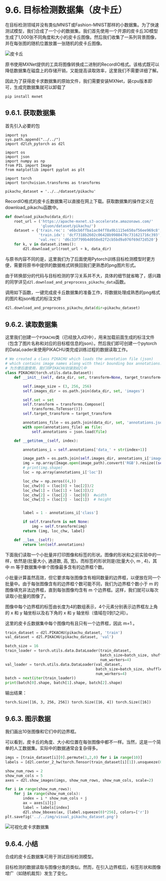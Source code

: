 # 9.6. 目标检测数据集（皮卡丘）

在目标检测领域并没有类似MNIST或Fashion-MNIST那样的小数据集。为了快速测试模型，我们合成了一个小的数据集。我们首先使用一个开源的皮卡丘3D模型生成了1,000张不同角度和大小的皮卡丘图像。然后我们收集了一系列背景图像，并在每张图的随机位置放置一张随机的皮卡丘图像。

![皮卡丘](https://github.com/monkeyDemon/Learn_Dive-into-DL-PyTorch/blob/master/img/pikachu.png)

原书使用MXNet提供的工具将图像转换成二进制的RecordIO格式。该格式既可以降低数据集在磁盘上的存储开销，又能提高读取效率，这里我们不需要详细了解。

因此为了获得皮卡求数据集的原始文件，我们需要安装MXNet，装cpu版本即可，生成完数据集就可以卸载了

```
pip install mxnet
```

## 9.6.1. 获取数据集

首先引入必要的包
```
import sys
sys.path.append("../../")
import d2lzh_pytorch as d2l

import os
import json
import numpy as np
from PIL import Image
from matplotlib import pyplot as plt

import torch
import torchvision.transforms as transforms

pikachu_dataset = '../../dataset/pikachu'
```

RecordIO格式的皮卡丘数据集可以直接在网上下载。获取数据集的操作定义在download_pikachu函数中。

```python
def download_pikachu(data_dir):
    root_url = ('https://apache-mxnet.s3-accelerate.amazonaws.com/'
                'gluon/dataset/pikachu/')
    dataset = {'train.rec': 'e6bcb6ffba1ac04ff8a9b1115e650af56ee969c8',
               'train.idx': 'dcf7318b2602c06428b9988470c731621716c393',
               'val.rec': 'd6c33f799b4d058e82f2cb5bd9a976f69d72d520'}
    for k, v in dataset.items():
        d2l.download_url(root_url + k, data_dir)
```

与原书内容不同的是，这里我们为了后面使用Pytorch训练目标检测模型时更方便，需要将原书中提供的数据格式转换回我们更熟悉的png图片形式。

由于转换部分的代码与目标检测的学习关系并不大，具体的细节就省略了，感兴趣的同学详见`d2l.download_and_preprocess_pikachu_data`函数。

调用如下函数，一键完成皮卡丘数据集的准备工作，将数据处理成熟悉的png格式的图片和json格式的标注文件

```python
d2l.download_and_preprocess_pikachu_data(dir=pikachu_dataset)
```

## 9.6.2. 读取数据集

这里我们创建一个`PIKACHU`类（已经放入d2l中），用来加载前面生成的标注文件（包含了图片名称和对应的目标框信息的json）。然后我们即可创建一个pytorch的DataLoader来使用PIKACHU类完成训练过程的数据读取工作。

```python
# We created a class PIKACHU which loads the annotation file (json) 
# which contains image names along with their bounding box annotations. 
# 为方便后面使用，我们将PIKACHU封装到d2l中
class PIKACHU(torch.utils.data.Dataset):
    def __init__(self, data_dir, set, transform=None, target_transform=None):

        self.image_size = (3, 256, 256)
        self.images_dir = os.path.join(data_dir, set, 'images')

        self.set = set
        self.transform = transforms.Compose([
            transforms.ToTensor()])
        self.target_transform = target_transform

        annotations_file = os.path.join(data_dir, set, 'annotations.json')
        with open(annotations_file) as file:
            self.annotations = json.load(file)

    def __getitem__(self, index):

        annotations_i = self.annotations['data_' + str(index+1)]

        image_path = os.path.join(self.images_dir, annotations_i['image'])
        img = np.array(Image.open(image_path).convert('RGB').resize((self.image_size[2], self.image_size[1]), Image.BILINEAR))
        # print(img.shape)
        loc = np.array(annotations_i['loc'])

        loc_chw = np.zeros((4,))
        loc_chw[0] = (loc[0] + loc[2])/2
        loc_chw[1] = (loc[1] + loc[3])/2
        loc_chw[2] = (loc[2] - loc[0])  #width
        loc_chw[3] = (loc[3] - loc[1])  # height


        label = 1 - annotations_i['class']

        if self.transform is not None:
            img = self.transform(img)
        return (img, loc_chw, label)

    def __len__(self):
        return len(self.annotations)
```

下面我们读取一个小批量并打印图像和标签的形状。图像的形状和之前实验中的一样，依然是(批量大小, 通道数, 高, 宽)。而标签的形状则是(批量大小,  m , 4)，其中 m 等于数据集中单个图像最多含有的边界框个数。

小批量计算虽然高效，但它要求每张图像含有相同数量的边界框，以便放在同一个批量中。由于每张图像含有的边界框个数可能不同，我们为边界框个数小于 m 的图像填充非法边界框，直到每张图像均含有 m 个边界框。这样，我们就可以每次读取小批量的图像了。

图像中每个边界框的标签由长度为4的数组表示，4个元素分别表示边界框左上角的 x 和 y 轴坐标以及右下角的 x 和 y 轴坐标（值域在0到1之间）。

这里的皮卡丘数据集中每个图像均有且只有一个边界框，因此 m=1 。

```python
train_dataset = d2l.PIKACHU(pikachu_dataset, 'train')
val_dataset = d2l.PIKACHU(pikachu_dataset, 'val')

batch_size = 16
train_loader = torch.utils.data.DataLoader(train_dataset,
                                           batch_size=batch_size, shuffle=True,
                                           num_workers=4)
val_loader = torch.utils.data.DataLoader(val_dataset,
                                         batch_size=batch_size, shuffle=False,
                                         num_workers=4)
batch = next(iter(train_loader))
print(batch[0].shape, batch[1].shape, batch[2].shape)
```

输出结果：

```
torch.Size([16, 3, 256, 256]) torch.Size([16, 4]) torch.Size([16])
```

## 9.6.3. 图示数据

我们画出10张图像和它们中的边界框。

可以看到，皮卡丘的角度、大小和位置在每张图像中都不一样。当然，这是一个简单的人工数据集。实际中的数据通常会复杂得多。

```python
imgs = [train_dataset[i][0].permute(1,2,0) for i in range(10)]
labels = [d2l.center_2_hw(torch.Tensor(train_dataset[i][1]).unsqueeze(0)) for i in range(10)]

show_num_rows = 2
show_num_cols = 5
axes = d2l.show_images(imgs, show_num_rows, show_num_cols, scale=2)

for i in range(show_num_rows):
    for j in range(show_num_cols):
        index = i * show_num_cols + j
        ax = axes[i][j]
        label = labels[index]
        d2l.show_bboxes(ax, [label.squeeze(0)*256], colors=['r'])
plt.savefig('../../img/visual_pikachu_dataset.png')
```

![可视化皮卡求数据集](https://github.com/monkeyDemon/Learn_Dive-into-DL-PyTorch/blob/master/img/visual_pikachu_dataset.png)

## 9.6.4. 小结

合成的皮卡丘数据集可用于测试目标检测模型。

目标检测的数据读取与图像分类的类似。然而，在引入边界框后，标签形状和图像增广（如随机裁剪）发生了变化。
